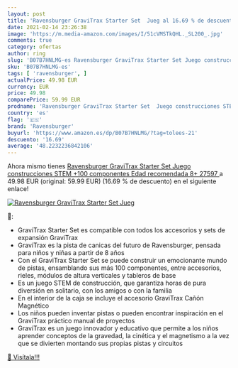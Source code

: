 ```yaml
---
layout: post
title: 'Ravensburger GraviTrax Starter Set  Jueg al 16.69 % de descuento'
date: 2021-02-14 23:26:38
image: 'https://m.media-amazon.com/images/I/51cVMSTkQHL._SL200_.jpg'
comments: true
category: ofertas
author: ring
slug: 'B07B7HNLMG-es Ravensburger GraviTrax Starter Set Juego construcciones...'
sku: 'B07B7HNLMG-es'
tags: [ 'ravensburger', ]
actualPrice: 49.98 EUR
currency: EUR
price: 49.98
comparePrice: 59.99 EUR
prodname: 'Ravensburger GraviTrax Starter Set  Juego construcciones STEM  +100 componentes  Edad recomendada 8+  27597 '
country: 'es'
flag: '🇪🇸'
brand: 'Ravensburger'
buyurl: 'https://www.amazon.es/dp/B07B7HNLMG/?tag=tolees-21'
descuento: '16.69'
average: '48.2232236842106'
---
```


Ahora mismo tienes [Ravensburger GraviTrax Starter Set  Juego construcciones STEM  +100 componentes  Edad recomendada 8+  27597 ](https://www.amazon.es/dp/B07B7HNLMG/?tag=tolees-21) a 49.98 EUR (original: 59.99 EUR) (16.69 %  de descuento) en el siguiente enlace!

[![Ravensburger GraviTrax Starter Set  Jueg](https://m.media-amazon.com/images/I/51cVMSTkQHL._SL200_.jpg)](https://www.amazon.es/dp/B07B7HNLMG/?tag=tolees-21)

🔎:

- GraviTrax Starter Set es compatible con todos los accesorios y sets de expansión GraviTrax
- GraviTrax es la pista de canicas del futuro de Ravensburger, pensada para niños y niñas a partir de 8 años
- Con el GraviTrax Starter Set se puede construir un emocionante mundo de pistas, ensamblando sus más 100 componentes, entre accesorios, rieles, módulos de altura verticales y tableros de base
- Es un juego STEM de construcción, que garantiza horas de pura diversión en solitario, con los amigos o con la familia
- En el interior de la caja se incluye el accesorio GraviTrax Cañón Magnético
- Los niños pueden inventar pistas o pueden encontrar inspiración en el GraviTrax práctico manual de proyectos
- GraviTrax es un juego innovador y educativo que permite a los niños aprender conceptos de la gravedad, la cinética y el magnetismo a la vez que se divierten montando sus propias pistas y circuitos

[🛒 Visítala!!!](https://www.amazon.es/dp/B07B7HNLMG/?tag=tolees-21)
